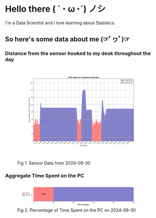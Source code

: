 
# Hello there ( ´◔ ω◔`) ノシ

I'm a Data Scientist and I love learning about Statistics.

## So here's some data about me (☞ﾟヮﾟ)☞


### Distance from the sensor hooked to my desk throughout the day
<figure>
  <picture>
    <source media="(prefers-color-scheme: dark)" srcset="Pi/readme/graphs/lineplot/dark-plot-2024-09-30.png">
    <source media="(prefers-color-scheme: light)" srcset="Pi/readme/graphs/lineplot/light-plot-2024-09-30.png">
    <img alt="Shows a black logo in light color mode and a white one in dark color mode." src="Pi/readme/graphs/lineplot/light-plot-2024-09-30.png">
  </picture>
  <figcaption>Fig 1. Sensor Data from 2024-09-30</figcaption>
</figure>



### Aggregate Time Spent on the PC
<figure>
  <picture>
    <source media="(prefers-color-scheme: dark)" srcset="Pi/readme/graphs/barplot/dark-plot-2024-09-30.png">
    <source media="(prefers-color-scheme: light)" srcset="Pi/readme/graphs/barplot/light-plot-2024-09-30.png">
    <img alt="Shows a black logo in light color mode and a white one in dark color mode." src="Pi/readme/graphs/barplot/light-plot-2024-09-30.png">
  </picture>
  <figcaption>Fig 2. Percentage of Time Spent on the PC on 2024-09-30</figcaption>
</figure>
